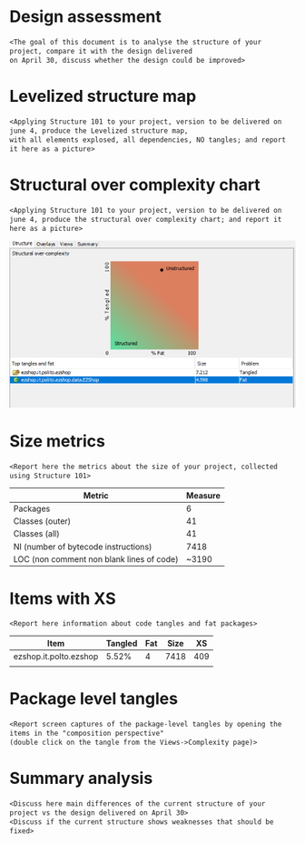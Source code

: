 # Design assessment


```
<The goal of this document is to analyse the structure of your project, compare it with the design delivered
on April 30, discuss whether the design could be improved>
```

# Levelized structure map
```
<Applying Structure 101 to your project, version to be delivered on june 4, produce the Levelized structure map,
with all elements explosed, all dependencies, NO tangles; and report it here as a picture>
```


# Structural over complexity chart
```
<Applying Structure 101 to your project, version to be delivered on june 4, produce the structural over complexity chart; and report it here as a picture>
```
![over-complexity chart](over-complexity-chart.png)


# Size metrics

```
<Report here the metrics about the size of your project, collected using Structure 101>
```



| Metric                                    | Measure |
| ----------------------------------------- | ------- |
| Packages                                  |    6     |
| Classes (outer)                           |    41     |
| Classes (all)                             |    41     |
| NI (number of bytecode instructions)      |   7418      |
| LOC (non comment non blank lines of code) |   ~3190      |



# Items with XS

```
<Report here information about code tangles and fat packages>
```

| Item | Tangled | Fat  | Size | XS   |
| ---- | ------- | ---- | ---- | ---- |
| ezshop.it.polto.ezshop     |     5.52%    |  4    |  7418    |   409   |
|      |         |      |      |      |



# Package level tangles

```
<Report screen captures of the package-level tangles by opening the items in the "composition perspective" 
(double click on the tangle from the Views->Complexity page)>
```

# Summary analysis
```
<Discuss here main differences of the current structure of your project vs the design delivered on April 30>
<Discuss if the current structure shows weaknesses that should be fixed>
```
